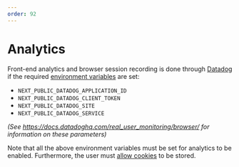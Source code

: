 ```yaml
---
order: 92
---
```


# Analytics

Front-end analytics and browser session recording is done through [Datadog](https://datadoghq.eu/) if the required [environment variables](../environment-variables.md) are set:

* `NEXT_PUBLIC_DATADOG_APPLICATION_ID`
* `NEXT_PUBLIC_DATADOG_CLIENT_TOKEN`
* `NEXT_PUBLIC_DATADOG_SITE`
* `NEXT_PUBLIC_DATADOG_SERVICE`

_(See https://docs.datadoghq.com/real_user_monitoring/browser/ for information on these parameters)_

Note that all the above environment variables must be set for analytics to be enabled. Furthermore, the user must [allow cookies](./cookies.md) to be stored.


